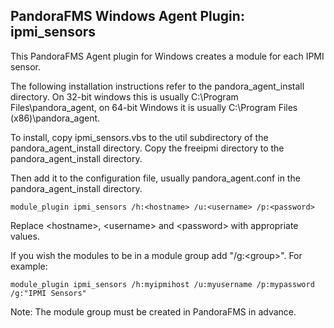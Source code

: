 PandoraFMS Windows Agent Plugin: ipmi_sensors
---------------------------------------------

This PandoraFMS Agent plugin for Windows creates a module for each IPMI sensor.

The following installation instructions refer to the pandora_agent_install directory.
On 32-bit windows this is usually C:\Program Files\pandora_agent, on 64-bit Windows
it is usually C:\Program Files (x86)\pandora_agent.

To install, copy ipmi_sensors.vbs to the util subdirectory of the pandora_agent_install
directory.  Copy the freeipmi directory to the pandora_agent_install directory.

Then add it to the configuration file, usually pandora_agent.conf in the pandora_agent_install
directory.

	module_plugin ipmi_sensors /h:<hostname> /u:<username> /p:<password>

Replace &lt;hostname&gt;, &lt;username&gt; and &lt;password&gt; with appropriate values.

If you wish the modules to be in a module group add "/g:&lt;group&gt;".  For example:

	module_plugin ipmi_sensors /h:myipmihost /u:myusername /p:mypassword /g:"IPMI Sensors"

Note: The module group must be created in PandoraFMS in advance.
